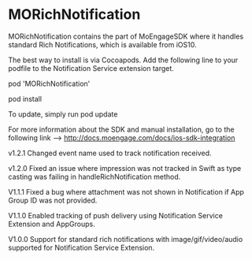 # MORichNotification
MORichNotification contains the part of MoEngageSDK where it handles standard Rich Notifications, which is available from iOS10.

The best way to install is via Cocoapods. Add the following line to your podfile to the Notification Service extension target. 

pod 'MORichNotification'

pod install

To update, simply run pod update

For more information about the SDK and manual installation, go to the following link --> http://docs.moengage.com/docs/ios-sdk-integration

v1.2.1
Changed event name used to track notification received.

v1.2.0
Fixed an issue where impression was not tracked in Swift as type casting was failing in handleRichNotification method.

V1.1.1
Fixed a bug where attachment was not shown in Notification if App Group ID was not provided.

V1.1.0
Enabled tracking of push delivery using Notification Service Extension and AppGroups.

V1.0.0
Support for standard rich notifications with image/gif/video/audio supported for Notification Service Extension.
